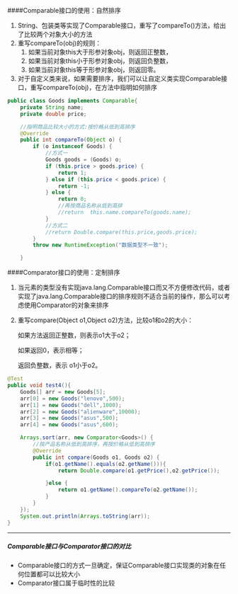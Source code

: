 ####Comparable接口的使用：自然排序

1. String、包装类等实现了Comparable接口，重写了compareTo()方法，给出了比较两个对象大小的方法
2. 重写compareTo(obj)的规则：
   1. 如果当前对象this大于形参对象obj，则返回正整数，
   2. 如果当前对象this小于形参对象obj，则返回负整数，
   3. 如果当前对象this等于形参对象obj，则返回零。
3. 对于自定义类来说，如果需要排序，我们可以让自定义类实现Comparable接口，重写compareTo(obj)，在方法中指明如何排序

```Java
public class Goods implements Comparable{
    private String name;
    private double price;

    //指明商品比较大小的方式:按价格从低到高排序
    @Override
    public int compareTo(Object o) {
        if (o instanceof Goods) {
            //方式一
            Goods goods = (Goods) o;
            if (this.price > goods.price) {
                return 1;
            } else if (this.price < goods.price) {
                return -1;
            } else {
                return 0;
                //再按商品名称从低到高排
                //return  this.name.compareTo(goods.name);
            }
            //方式二
            //return Double.compare(this.price,goods.price);
        }
        throw new RuntimeException("数据类型不一致");

    }
```



####Comparator接口的使用：定制排序

1. 当元素的类型没有实现java.lang.Comparable接口而又不方便修改代码，或者实现了java.lang.Comparable接口的排序规则不适合当前的操作，那么可以考虑使用Comparator的对象来排序

2. 重写compare(Object o1,Object o2)方法，比较o1和o2的大小：

   如果方法返回正整数，则表示o1大于o2；

   如果返回0，表示相等；

   返回负整数，表示 o1小于o2。

```Java
@Test
public void test4(){
    Goods[] arr = new Goods[5];
    arr[0] = new Goods("lenovo",500);
    arr[1] = new Goods("dell",1000);
    arr[2] = new Goods("alienware",10000);
    arr[3] = new Goods("asus",500);
    arr[4] = new Goods("asus",600);

    Arrays.sort(arr, new Comparator<Goods>() {
        //按产品名称从低到高排序，再按价格从低到高排序
        @Override
        public int compare(Goods o1, Goods o2) {
            if(o1.getName().equals(o2.getName())){
                return Double.compare(o1.getPrice(),o2.getPrice());

            }else {
                return o1.getName().compareTo(o2.getName());
            }
        }
    });
    System.out.println(Arrays.toString(arr));
}
```



***

##### Comparable接口与Comparator接口的对比

* Comparable接口的方式一旦确定，保证Comparable接口实现类的对象在任何位置都可以比较大小
* Comparator接口属于临时性的比较
